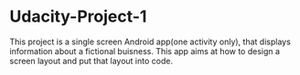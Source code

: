 # Udacity-Project-1
This project is a single screen Android app(one activity only), that displays information about a fictional buisness.
This app aims at how to design a screen layout and put that layout into code.
